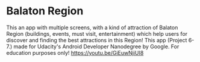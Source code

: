 # Balaton Region
This an app with multiple screens, with a kind of attraction of 
Balaton Region (buildings, events, must visit, entertainment) which help users for discover and
finding the best attractions in this Region!
This app (Project 6-7.) made for Udacity's Android Developer Nanodegree by Google. For education purposes only!
https://youtu.be/GiEuwNjiUI8
